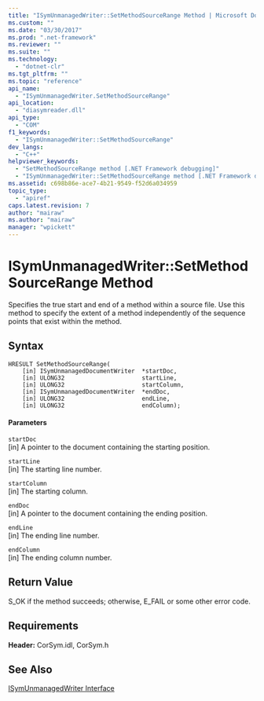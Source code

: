 ```yaml
---
title: "ISymUnmanagedWriter::SetMethodSourceRange Method | Microsoft Docs"
ms.custom: ""
ms.date: "03/30/2017"
ms.prod: ".net-framework"
ms.reviewer: ""
ms.suite: ""
ms.technology: 
  - "dotnet-clr"
ms.tgt_pltfrm: ""
ms.topic: "reference"
api_name: 
  - "ISymUnmanagedWriter.SetMethodSourceRange"
api_location: 
  - "diasymreader.dll"
api_type: 
  - "COM"
f1_keywords: 
  - "ISymUnmanagedWriter::SetMethodSourceRange"
dev_langs: 
  - "C++"
helpviewer_keywords: 
  - "SetMethodSourceRange method [.NET Framework debugging]"
  - "ISymUnmanagedWriter::SetMethodSourceRange method [.NET Framework debugging]"
ms.assetid: c698b86e-ace7-4b21-9549-f52d6a034959
topic_type: 
  - "apiref"
caps.latest.revision: 7
author: "mairaw"
ms.author: "mairaw"
manager: "wpickett"
---
```

# ISymUnmanagedWriter::SetMethodSourceRange Method
Specifies the true start and end of a method within a source file. Use this method to specify the extent of a method independently of the sequence points that exist within the method.  
  
## Syntax  
  
```  
HRESULT SetMethodSourceRange(  
    [in] ISymUnmanagedDocumentWriter  *startDoc,  
    [in] ULONG32                      startLine,  
    [in] ULONG32                      startColumn,  
    [in] ISymUnmanagedDocumentWriter  *endDoc,  
    [in] ULONG32                      endLine,  
    [in] ULONG32                      endColumn);  
```  
  
#### Parameters  
 `startDoc`  
 [in] A pointer to the document containing the starting position.  
  
 `startLine`  
 [in] The starting line number.  
  
 `startColumn`  
 [in] The starting column.  
  
 `endDoc`  
 [in] A pointer to the document containing the ending position.  
  
 `endLine`  
 [in] The ending line number.  
  
 `endColumn`  
 [in] The ending column number.  
  
## Return Value  
 S_OK if the method succeeds; otherwise, E_FAIL or some other error code.  
  
## Requirements  
 **Header:** CorSym.idl, CorSym.h  
  
## See Also  
 [ISymUnmanagedWriter Interface](../../../../docs/framework/unmanaged-api/diagnostics/isymunmanagedwriter-interface.md)